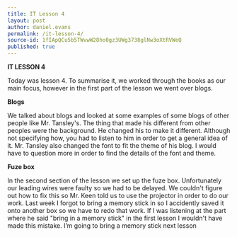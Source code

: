 ```yaml
---
title: IT Lesson 4
layout: post
author: daniel.evans
permalink: /it-lesson-4/
source-id: 1fIApQCu5b5TWvwW28ho0gz3UWg3738glNw3oXtRVWeQ
published: true
---
```

**IT LESSON 4**

Today was lesson 4. To summarise it, we worked through the books as our main focus, however in the first part of the lesson we went over blogs.

**Blogs**

We talked about blogs and looked at some examples of some blogs of other people like Mr. Tansley's. The thing that made his different from other peoples were the background. He changed his to make it different. Although not specifying how, you had to listen to him in order to get a general idea of it. Mr. Tansley also changed the font to fit the theme of his blog. I would have to question more in order to find the details of the font and theme.

**Fuze box**

In the second section of the lesson we set up the fuze box. Unfortunately our leading wires were faulty so we had to be delayed. We couldn't figure out how to fix this so Mr. Keen told us to use the projector in order to do our work. Last week I forgot to bring a memory stick in so I accidently saved it onto another box so we have to redo that work. If I was listening at the part where he said "bring in a memory stick" in the first lesson I wouldn't have made this mistake. I’m going to bring a memory stick next lesson

